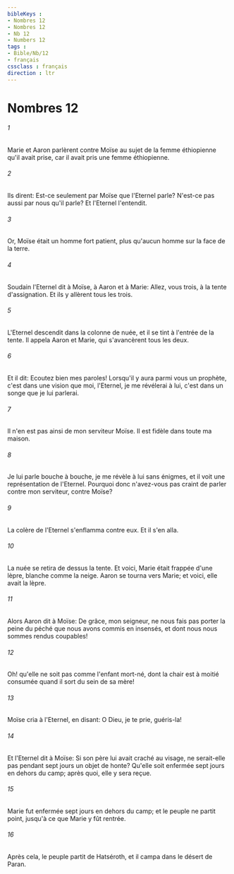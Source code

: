 ```yaml
---
bibleKeys : 
- Nombres 12
- Nombres 12
- Nb 12
- Numbers 12
tags : 
- Bible/Nb/12
- français
cssclass : français
direction : ltr
---
```


# Nombres 12

###### 1
Marie et Aaron parlèrent contre Moïse au sujet de la femme éthiopienne qu'il avait prise, car il avait pris une femme éthiopienne.
###### 2
Ils dirent: Est-ce seulement par Moïse que l'Eternel parle? N'est-ce pas aussi par nous qu'il parle? Et l'Eternel l'entendit.
###### 3
Or, Moïse était un homme fort patient, plus qu'aucun homme sur la face de la terre.
###### 4
Soudain l'Eternel dit à Moïse, à Aaron et à Marie: Allez, vous trois, à la tente d'assignation. Et ils y allèrent tous les trois.
###### 5
L'Eternel descendit dans la colonne de nuée, et il se tint à l'entrée de la tente. Il appela Aaron et Marie, qui s'avancèrent tous les deux.
###### 6
Et il dit: Ecoutez bien mes paroles! Lorsqu'il y aura parmi vous un prophète, c'est dans une vision que moi, l'Eternel, je me révélerai à lui, c'est dans un songe que je lui parlerai.
###### 7
Il n'en est pas ainsi de mon serviteur Moïse. Il est fidèle dans toute ma maison.
###### 8
Je lui parle bouche à bouche, je me révèle à lui sans énigmes, et il voit une représentation de l'Eternel. Pourquoi donc n'avez-vous pas craint de parler contre mon serviteur, contre Moïse?
###### 9
La colère de l'Eternel s'enflamma contre eux. Et il s'en alla.
###### 10
La nuée se retira de dessus la tente. Et voici, Marie était frappée d'une lèpre, blanche comme la neige. Aaron se tourna vers Marie; et voici, elle avait la lèpre.
###### 11
Alors Aaron dit à Moïse: De grâce, mon seigneur, ne nous fais pas porter la peine du péché que nous avons commis en insensés, et dont nous nous sommes rendus coupables!
###### 12
Oh! qu'elle ne soit pas comme l'enfant mort-né, dont la chair est à moitié consumée quand il sort du sein de sa mère!
###### 13
Moïse cria à l'Eternel, en disant: O Dieu, je te prie, guéris-la!
###### 14
Et l'Eternel dit à Moïse: Si son père lui avait craché au visage, ne serait-elle pas pendant sept jours un objet de honte? Qu'elle soit enfermée sept jours en dehors du camp; après quoi, elle y sera reçue.
###### 15
Marie fut enfermée sept jours en dehors du camp; et le peuple ne partit point, jusqu'à ce que Marie y fût rentrée.
###### 16
Après cela, le peuple partit de Hatséroth, et il campa dans le désert de Paran.

